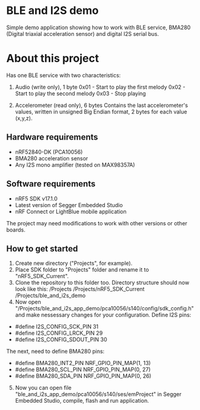 # BLE and I2S demo
Simple demo application showing how to work with BLE service, BMA280 (Digital triaxial acceleration sensor) and digital I2S serial bus.

About this project
==================
Has one BLE service with two characteristics:
1. Audio (write only), 1 byte
0x01 - Start to play the first melody
0x02 - Start to play the second melody
0x03 - Stop playing

2. Accelerometer (read only), 6 bytes
Contains the last accelerometer's values, written in unsigned Big Endian format, 2 bytes for each value (x,y,z).

Hardware requirements
---------------------
- nRF52840-DK (PCA10056)
- BMA280 acceleration sensor
- Any I2S mono amplifier (tested on MAX98357A)

Software requirements
---------------------
- nRF5 SDK v17.1.0
- Latest version of Segger Embedded Studio
- nRF Connect or LightBlue mobile application

The project may need modifications to work with other versions or other boards.

How to get started
------------------
1. Create new directory ("Projects", for example).
2. Place SDK folder to "Projects" folder and rename it to "nRF5_SDK_Current".
3. Clone the repository to this folder too. Directory structure should now look like this: 
/Projects
/Projects/nRF5_SDK_Current
/Projects/ble_and_i2s_demo
4. Now open "/Projects/ble_and_i2s_app_demo/pca10056/s140/config/sdk_config.h" and make nessessary changes for your configuration.
Define I2S pins:
- #define I2S_CONFIG_SCK_PIN 31
- #define I2S_CONFIG_LRCK_PIN 29
- #define I2S_CONFIG_SDOUT_PIN 30

The next, need to define BMA280 pins:
- #define BMA280_INT2_PIN  NRF_GPIO_PIN_MAP(1, 13)
- #define BMA280_SCL_PIN  NRF_GPIO_PIN_MAP(0, 27)
- #define BMA280_SDA_PIN  NRF_GPIO_PIN_MAP(0, 26)

5. Now you can open file "ble_and_i2s_app_demo/pca10056/s140/ses/emProject" in Segger Embedded Studio, compile, flash and run application.